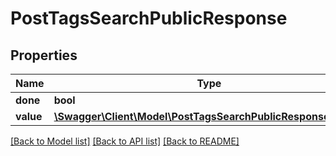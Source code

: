 # PostTagsSearchPublicResponse

## Properties
Name | Type | Description | Notes
------------ | ------------- | ------------- | -------------
**done** | **bool** |  | [optional] 
**value** | [**\Swagger\Client\Model\PostTagsSearchPublicResponseValue[]**](PostTagsSearchPublicResponseValue.md) |  | [optional] 

[[Back to Model list]](../README.md#documentation-for-models) [[Back to API list]](../README.md#documentation-for-api-endpoints) [[Back to README]](../README.md)


